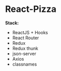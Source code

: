 # React-Pizza

**Stack:**

- ReactJS + Hooks
- React Router
- Redux
- Redux thunk
- json-server
- Axios
- classnames
